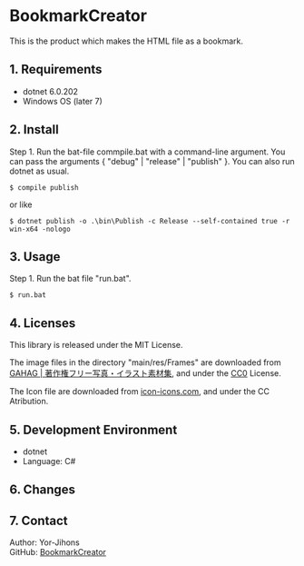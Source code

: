 # BookmarkCreator

This is the product which makes the HTML file as a bookmark.

## 1. Requirements

- dotnet 6.0.202
- Windows OS (later 7)

## 2. Install

Step 1. Run the bat-file commpile.bat with a command-line argument.
You can pass the arguments { "debug" | "release" | "publish" }.
You can also run dotnet as usual.

```
$ compile publish
```

or like

```
$ dotnet publish -o .\bin\Publish -c Release --self-contained true -r win-x64 -nologo
```

## 3. Usage

Step 1. Run the bat file "run.bat".

```
$ run.bat
```

## 4. Licenses

This library is released under the MIT License.

The image files in the directory "main/res/Frames" are downloaded from [GAHAG | 著作権フリー写真・イラスト素材集](https://gahag.net/), and under the [CC0](https://creativecommons.org/share-your-work/public-domain/cc0) License.

The Icon file are downloaded from [icon-icons.com](https://icon-icons.com/ja/%E3%82%A2%E3%82%A4%E3%82%B3%E3%83%B3/%E3%82%A2%E3%83%97%E3%83%AA/129133), and under the CC Atribution.

## 5. Development Environment

- dotnet
- Language: C#

## 6. Changes

## 7. Contact

Author: Yor-Jihons  
GitHub: [BookmarkCreator](https://github.com/Yor-Jihons/bookmarkcreator)  
